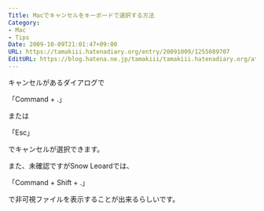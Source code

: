 ```yaml
---
Title: Macでキャンセルをキーボードで選択する方法
Category:
- Mac
- Tips
Date: 2009-10-09T21:01:47+09:00
URL: https://tamakiii.hatenadiary.org/entry/20091009/1255089707
EditURL: https://blog.hatena.ne.jp/tamakiii/tamakiii.hatenadiary.org/atom/entry/17680117127139083028
---
```


キャンセルがあるダイアログで

「Command + .」

または

「Esc」

でキャンセルが選択できます。


また、未確認ですがSnow Leoardでは、

「Command + Shift + .」

で非可視ファイルを表示することが出来るらしいです。
